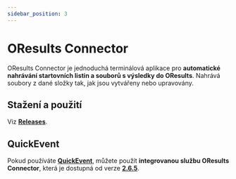 ```yaml
---
sidebar_position: 3
---
```


# OResults Connector

OResults Connector je jednoduchá terminálová aplikace pro **automatické nahrávání startovních listin a souborů s výsledky do OResults**. Nahrává soubory z dané složky tak, jak jsou vytvářeny nebo upravovány.

## Stažení a použití
Viz **[Releases](https://github.com/oresults/oresults-connector/releases)**.

## QuickEvent

Pokud používáte **[QuickEvent](https://github.com/Quick-Event/quickbox)**, můžete použít **integrovanou službu OResults Connector**, která je dostupná od verze **[2.6.5](https://github.com/Quick-Event/quickbox/releases/tag/QE-v2.6.5)**.
